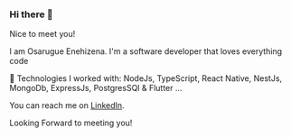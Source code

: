 ### Hi there 👋


Nice to meet you!

I am Osarugue Enehizena. I'm a software developer that loves everything code

🌱 Technologies I worked with: NodeJs, TypeScript, React Native, NestJs, MongoDb, ExpressJs, PostgresSQl & Flutter ...

You can reach me on [LinkedIn](www.linkedin.com/in/osarugue-enehizena-826298122).

Looking Forward to meeting you!
